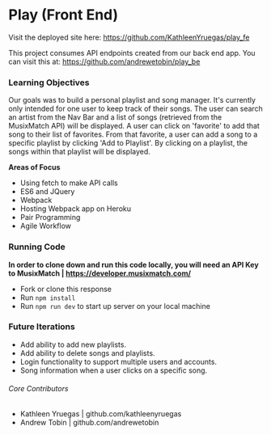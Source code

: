 # Play (Front End)

Visit the deployed site here: https://github.com/KathleenYruegas/play_fe

This project consumes API endpoints created from our back end app. You can visit this at: https://github.com/andrewetobin/play_be



### Learning Objectives

Our goals was to build a personal playlist and song manager. It's currently only intended for one user to keep track of their songs. The user can search an artist from the Nav Bar and a list of songs (retrieved from the MusixMatch API) will be displayed. A user can click on 'favorite' to add that song to their list of favorites. From that favorite, a user can add a song to a specific playlist by clicking 'Add to Playlist'. By clicking on a playlist, the songs within that playlist will be displayed.

**Areas of Focus**
- Using fetch to make API calls
- ES6 and JQuery
- Webpack
- Hosting Webpack app on Heroku
- Pair Programming
- Agile Workflow

### Running Code
**In order to clone down and run this code locally, you will need an API Key to MusixMatch | https://developer.musixmatch.com/**

- Fork or clone this response
- Run `npm install`
- Run `npm run dev` to start up server on your local machine

### Future Iterations

- Add ability to add new playlists.
- Add ability to delete songs and playlists.
- Login functionality to support multiple users and accounts.
- Song information when a user clicks on a specific song. 

###### Core Contributors
  - Kathleen Yruegas | github.com/kathleenyruegas
  - Andrew Tobin | github.com/andrewetobin
